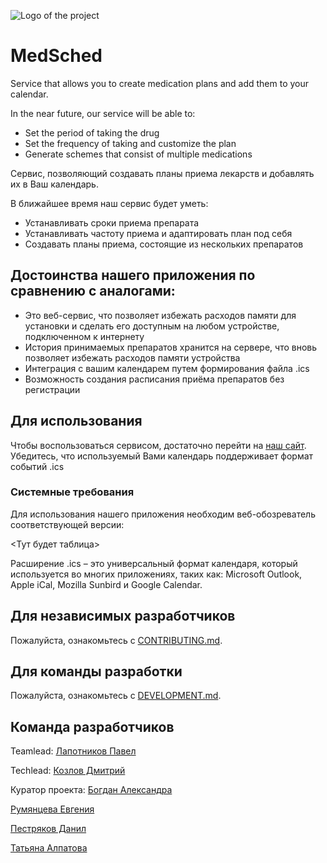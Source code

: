 ![Logo of the project](https://github.com/lpvmak/med_sched/blob/master/logo.png)

# MedSched

Service that allows you to create medication plans and add them to your calendar.

In the near future, our service will be able to:

* Set the period of taking the drug
* Set the frequency of taking and customize the plan
* Generate schemes that consist of multiple medications

Сервис, позволяющий создавать планы приема лекарств и добавлять их в Ваш календарь.

В ближайшее время наш сервис будет уметь:

* Устанавливать сроки приема препарата
* Устанавливать частоту приема и адаптировать план под себя 
* Создавать планы приема, состоящие из нескольких препаратов

## Достоинства нашего приложения по сравнению с аналогами:

* Это веб-сервис, что позволяет избежать расходов памяти для установки и сделать его доступным на любом устройстве, подключенном к интернету
* История принимаемых препаратов хранится на сервере, что вновь позволяет избежать расходов памяти устройства
* Интеграция с вашим календарем путем формирования файла .ics
* Возможность создания расписания приёма препаратов без регистрации 

## Для использования

Чтобы воспользоваться сервисом, достаточно перейти на [наш сайт](http://index.html).
Убедитесь, что используемый Вами календарь поддерживает формат событий .ics

### Системные требования

Для использования нашего приложения необходим веб-обозреватель соответствующей версии:

<Тут будет таблица>

Расширение .ics – это универсальный формат календаря, который используется во многих приложениях, таких как: Microsoft Outlook, Apple iCal, Mozilla Sunbird и Google Calendar.

## Для независимых разработчиков

Пожалуйста, ознакомьтесь с [CONTRIBUTING.md](https://github.com/lpvmak/med_sched/blob/master/CONTRIBUTING.md).


## Для команды разработки

Пожалуйста, ознакомьтесь с [DEVELOPMENT.md](https://github.com/lpvmak/med_sched/blob/master/DEVELOPMENT.md).

## Команда разработчиков

Teamlead: [Лапотников Павел](https://github.com/lpvmak)

Techlead: [Козлов Дмитрий](https://github.com/KoDim97)

Куратор проекта: [Богдан Александра](https://github.com/AleksandraBogdan)

[Румянцева Евгения](https://github.com/unjamini)

[Пестряков Данил](https://github.com/DanilPestryakov)

[Татьяна Алпатова](https://github.com/atani20)

